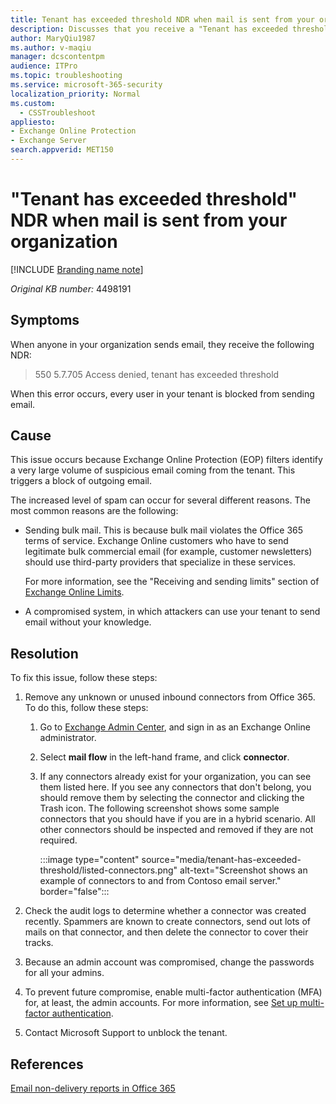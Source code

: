```yaml
---
title: Tenant has exceeded threshold NDR when mail is sent from your organization.
description: Discusses that you receive a "Tenant has exceeded threshold" NDR when an email is sent.
author: MaryQiu1987
ms.author: v-maqiu
manager: dcscontentpm
audience: ITPro
ms.topic: troubleshooting
ms.service: microsoft-365-security
localization_priority: Normal
ms.custom: 
  - CSSTroubleshoot
appliesto: 
- Exchange Online Protection
- Exchange Server
search.appverid: MET150
---
```

# "Tenant has exceeded threshold" NDR when mail is sent from your organization

[!INCLUDE [Branding name note](../../../includes/branding-name-note.md)]

_Original KB number:_&nbsp;4498191

## Symptoms

When anyone in your organization sends email, they receive the following NDR:

> 550 5.7.705 Access denied, tenant has exceeded threshold

When this error occurs, every user in your tenant is blocked from sending email.

## Cause

This issue occurs because Exchange Online Protection (EOP) filters identify a very large volume of suspicious email coming from the tenant. This triggers a block of outgoing email.

The increased level of spam can occur for several different reasons. The most common reasons are the following:

- Sending bulk mail. This is because bulk mail violates the Office 365 terms of service. Exchange Online customers who have to send legitimate bulk commercial email (for example, customer newsletters) should use third-party providers that specialize in these services.

  For more information, see the "Receiving and sending limits" section of [Exchange Online Limits](/office365/servicedescriptions/exchange-online-service-description/exchange-online-limits#receiving-and-sending-limits).
- A compromised system, in which attackers can use your tenant to send email without your knowledge.

## Resolution

To fix this issue, follow these steps:

1. Remove any unknown or unused inbound connectors from Office 365. To do this, follow these steps:
   1. Go to [Exchange Admin Center](https://outlook.office.com/ecp/), and sign in as an Exchange Online administrator.
   1. Select **mail flow** in the left-hand frame, and click **connector**.
   1. If any connectors already exist for your organization, you can see them listed here. If you see any connectors that don't belong, you should remove them by selecting the connector and clicking the Trash icon. The following screenshot shows some sample connectors that you should have if you are in a hybrid scenario. All other connectors should be inspected and removed if they are not required.

      :::image type="content" source="media/tenant-has-exceeded-threshold/listed-connectors.png" alt-text="Screenshot shows an example of connectors to and from Contoso email server." border="false":::

1. Check the audit logs to determine whether a connector was created recently. Spammers are known to create connectors, send out lots of mails on that connector, and then delete the connector to cover their tracks.
1. Because an admin account was compromised, change the passwords for all your admins.
1. To prevent future compromise, enable multi-factor authentication (MFA) for, at least, the admin accounts. For more information, see [Set up multi-factor authentication](/office365/admin/security-and-compliance/set-up-multi-factor-authentication?preserve-view=true&view=o365-worldwide).
1. Contact Microsoft Support to unblock the tenant.

## References

[Email non-delivery reports in Office 365](https://support.office.com/article/51daa6b9-2e35-49c4-a0c9-df85bf8533c3)